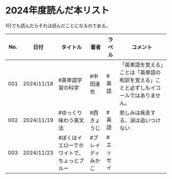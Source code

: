# 2024年度読んだ本リスト

1行でも読んだらそれは読んだことになるのである。

| No.  | 日付       | タイトル                                    | 著者              | ラベル    | コメント                                                     |
| ---- | ---------- | ------------------------------------------- | ----------------- | --------- | ------------------------------------------------------------ |
| 001  | 2024/11/18 | #英単語学習の科学                           | #中田達也         | #英語     | 「英単語を覚える」ことは「英単語の和訳を覚える」ことと必ずしもイコールではありません。 |
| 002  | 2024/11/19 | #ゆっくり味わう英文法                       | #西きょうじ       | #英語     | 悲しみは疾走する、涙は追いつけない                           |
| 003  | 2024/11/23 | #ぼくはイエローでホワイトで、ちょっとブルー | #ブレイディみかこ | #エッセイ |                                                              |


